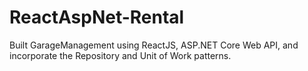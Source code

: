 # ReactAspNet-Rental
 Built GarageManagement using ReactJS, ASP.NET Core Web API, and incorporate the Repository and Unit of Work patterns. 
